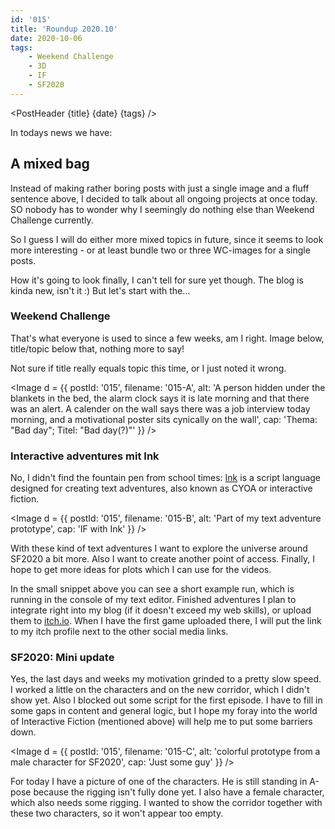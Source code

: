 ```yaml
---
id: '015'
title: 'Roundup 2020.10'
date: 2020-10-06
tags:
    - Weekend Challenge
    - 3D
    - IF
    - SF2020
---
```




<script>
    import Image from '$lib/Image.svelte'
	import PostHeader from '$lib/PostHeader.svelte'
</script>



<PostHeader {title} {date} {tags} />

In todays news we have:

## A mixed bag

Instead of making rather boring posts with just a single image and a fluff sentence above, I decided to talk about all ongoing projects at once today. SO nobody has to wonder why I seemingly do nothing else than Weekend Challenge currently.

So I guess I will do either more mixed topics in future, since it seems to look more interesting - or at least bundle two or three WC-images for a single posts.

How it's going to look finally, I can't tell for sure yet though. The blog is kinda new, isn't it :) But let's start with the...

### Weekend Challenge

That's what everyone is used to since a few weeks, am I right. Image below, title/topic below that, nothing more to say!

Not sure if title really equals topic this time, or I just noted it wrong.

<Image d = {{ postId: '015', filename: '015-A',
	alt: 'A person hidden under the blankets in the bed, the alarm clock says it is late morning and that there was an alert. A calender on the wall says there was a job interview today morning, and a motivational poster sits cynically on the wall',
	cap: 'Thema: "Bad day"; Titel: "Bad day(?)"'
}} />

### Interactive adventures mit Ink

No, I didn't find the fountain pen from school times: <a href="https://www.inklestudios.com/ink/" target="_blank" rel="noopener noreferrer">Ink</a> is a script language designed for creating text adventures, also known as CYOA or interactive fiction.

<Image d = {{ postId: '015', filename: '015-B',
	alt: 'Part of my text adventure prototype',
	cap: 'IF with Ink'
}} />

With these kind of text adventures I want to explore the universe around SF2020 a bit more. Also I want to create another point of access. Finally, I hope to get more ideas for plots which I can use for the videos.

In the small snippet above you can see a short example run, which is running in the console of my text editor. Finished adventures I plan to integrate right into my blog (if it doesn't exceed my web skills), or upload them to <a href="https://itch.io" target="_blank" rel="noopener noreferrer">itch.io</a>. When I have the first game uploaded there, I will put the link to my itch profile next to the other social media links.

### SF2020: Mini update

Yes, the last days and weeks my motivation grinded to a pretty slow speed. I worked a little on the characters and on the new corridor, which I didn't show yet. Also I blocked out some script for the first episode. I have to fill in some gaps in content and general logic, but I hope my foray into the world of Interactive Fiction (mentioned above) will help me to put some barriers down.

<Image d = {{ postId: '015', filename: '015-C',
	alt: 'colorful prototype from a male character for SF2020',
	cap: 'Just some guy'
}} />

For today I have a picture of one of the characters. He is still standing in A-pose because the rigging isn't fully done yet. I also have a female character, which also needs some rigging. I wanted to show the corridor together with these two characters, so it won't appear too empty.



